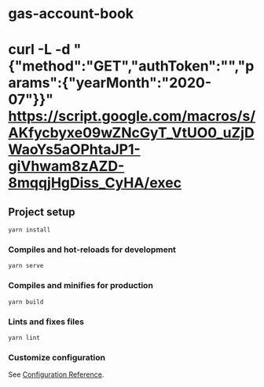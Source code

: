 # gas-account-book

# curl -L -d "{\"method\":\"GET\",\"authToken\":\"\",\"params\":{\"yearMonth\":\"2020-07\"}}" https://script.google.com/macros/s/AKfycbyxe09wZNcGyT_VtUO0_uZjDWaoYs5aOPhtaJP1-giVhwam8zAZD-8mqqjHgDiss_CyHA/exec

## Project setup

```
yarn install
```

### Compiles and hot-reloads for development

```
yarn serve
```

### Compiles and minifies for production

```
yarn build
```

### Lints and fixes files

```
yarn lint
```

### Customize configuration

See [Configuration Reference](https://cli.vuejs.org/config/).
